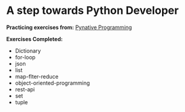 # A step towards Python Developer

**Practicing exercises from:**
[Pynative Programming](https://pynative.com/python)

**Exercises Completed:**
* Dictionary
* for-loop
* json
* list
* map-flter-reduce
* object-oriented-programming
* rest-api
* set
* tuple